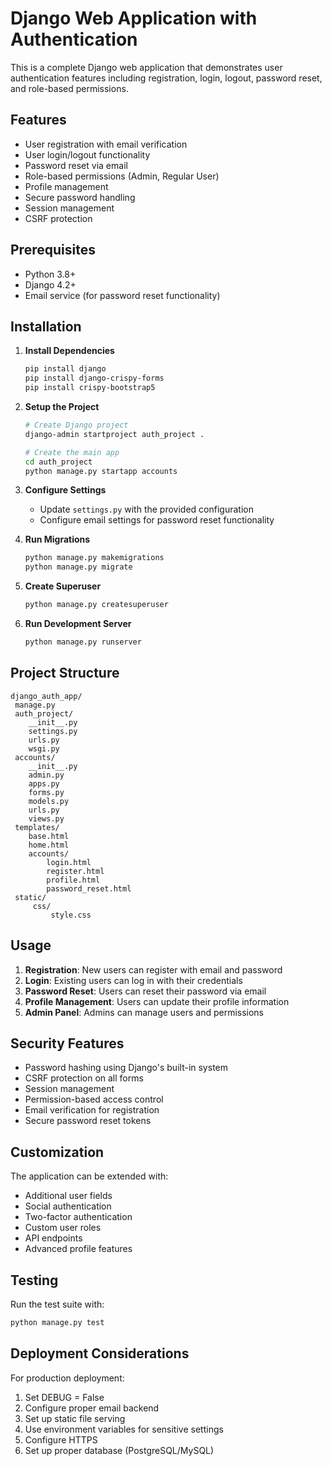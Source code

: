 # Django Web Application with Authentication

This is a complete Django web application that demonstrates user authentication features including registration, login, logout, password reset, and role-based permissions.

## Features

- User registration with email verification
- User login/logout functionality  
- Password reset via email
- Role-based permissions (Admin, Regular User)
- Profile management
- Secure password handling
- Session management
- CSRF protection

## Prerequisites

- Python 3.8+
- Django 4.2+
- Email service (for password reset functionality)

## Installation

1. **Install Dependencies**
   ```bash
   pip install django
   pip install django-crispy-forms
   pip install crispy-bootstrap5
   ```

2. **Setup the Project**
   ```bash
   # Create Django project
   django-admin startproject auth_project .
   
   # Create the main app
   cd auth_project
   python manage.py startapp accounts
   ```

3. **Configure Settings**
   - Update `settings.py` with the provided configuration
   - Configure email settings for password reset functionality

4. **Run Migrations**
   ```bash
   python manage.py makemigrations
   python manage.py migrate
   ```

5. **Create Superuser**
   ```bash
   python manage.py createsuperuser
   ```

6. **Run Development Server**
   ```bash
   python manage.py runserver
   ```

## Project Structure

```
django_auth_app/
 manage.py
 auth_project/
    __init__.py
    settings.py
    urls.py
    wsgi.py
 accounts/
    __init__.py
    admin.py
    apps.py
    forms.py
    models.py
    urls.py
    views.py
 templates/
    base.html
    home.html
    accounts/
        login.html
        register.html
        profile.html
        password_reset.html
 static/
     css/
         style.css
```

## Usage

1. **Registration**: New users can register with email and password
2. **Login**: Existing users can log in with their credentials
3. **Password Reset**: Users can reset their password via email
4. **Profile Management**: Users can update their profile information
5. **Admin Panel**: Admins can manage users and permissions

## Security Features

- Password hashing using Django's built-in system
- CSRF protection on all forms
- Session management
- Permission-based access control
- Email verification for registration
- Secure password reset tokens

## Customization

The application can be extended with:
- Additional user fields
- Social authentication
- Two-factor authentication
- Custom user roles
- API endpoints
- Advanced profile features

## Testing

Run the test suite with:
```bash
python manage.py test
```

## Deployment Considerations

For production deployment:
1. Set DEBUG = False
2. Configure proper email backend
3. Set up static file serving
4. Use environment variables for sensitive settings
5. Configure HTTPS
6. Set up proper database (PostgreSQL/MySQL)


